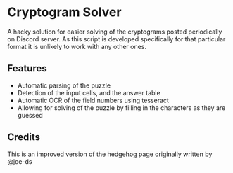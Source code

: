 # Cryptogram Solver

A hacky solution for easier solving of the cryptograms posted periodically on Discord server. As this script is developed specifically for that particular format it is unlikely to work with any other ones.

## Features

- Automatic parsing of the puzzle
- Detection of the input cells, and the answer table
- Automatic OCR of the field numbers using tesseract
- Allowing for solving of the puzzle by filling in the characters as they are guessed

## Credits

This is an improved version of the hedgehog page originally written by @joe-ds
